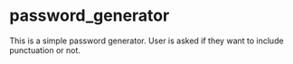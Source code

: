 # password_generator
This is a simple password generator. 
User is asked if they want to include punctuation or not.
